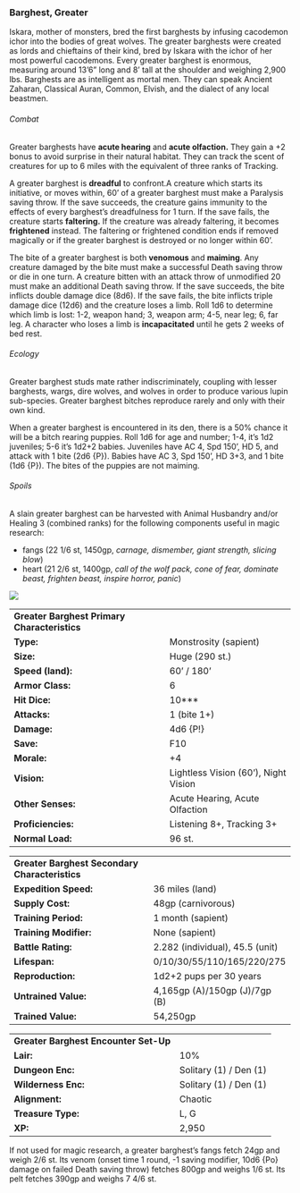 ### Barghest, Greater

Iskara, mother of monsters, bred the first barghests by infusing cacodemon ichor into the bodies of great wolves. The greater barghests were created as lords and chieftains of their kind, bred by Iskara with the ichor of her most powerful cacodemons. Every greater barghest is enormous, measuring around 13’6” long and 8’ tall at the shoulder and weighing 2,900 lbs. Barghests are as intelligent as mortal men. They can speak Ancient Zaharan, Classical Auran, Common, Elvish, and the dialect of any local beastmen.

###### Combat

Greater barghests have **acute hearing** and **acute olfaction.** They gain a +2 bonus to avoid surprise in their natural habitat. They can track the scent of creatures for up to 6 miles with the equivalent of three ranks of Tracking.

A greater barghest is **dreadful** to confront.A creature which starts its initiative, or moves within, 60’ of a greater barghest must make a Paralysis saving throw. If the save succeeds, the creature gains immunity to the effects of every barghest’s dreadfulness for 1 turn. If the save fails, the creature starts **faltering.** If the creature was already faltering, it becomes **frightened** instead. The faltering or frightened condition ends if removed magically or if the greater barghest is destroyed or no longer within 60’.

The bite of a greater barghest is both **venomous** and **maiming**. Any creature damaged by the bite must make a successful Death saving throw or die in one turn. A creature bitten with an attack throw of unmodified 20 must make an additional Death saving throw. If the save succeeds, the bite inflicts double damage dice (8d6). If the save fails, the bite inflicts triple damage dice (12d6) and the creature loses a limb. Roll 1d6 to determine which limb is lost: 1-2, weapon hand; 3, weapon arm; 4-5, near leg; 6, far leg. A character who loses a limb is **incapacitated** until he gets 2 weeks of bed rest.

###### Ecology

Greater barghest studs mate rather indiscriminately, coupling with lesser barghests, wargs, dire wolves, and wolves in order to produce various lupin sub-species. Greater barghest bitches reproduce rarely and only with their own kind.

When a greater barghest is encountered in its den, there is a 50% chance it will be a bitch rearing puppies. Roll 1d6 for age and number; 1-4, it’s 1d2 juveniles; 5-6 it’s 1d2+2 babies. Juveniles have AC 4, Spd 150’, HD 5, and attack with 1 bite (2d6 {P}). Babies have AC 3, Spd 150’, HD 3+3, and 1 bite (1d6 {P}). The bites of the puppies are not maiming.

###### Spoils

A slain greater barghest can be harvested with Animal Husbandry and/or Healing 3 (combined ranks) for the following components useful in magic research:

* fangs (22 1/6 st, 1450gp, *carnage, dismember, giant strength, slicing blow*)
* heart (21 2/6 st, 1400gp, *call of the wolf pack, cone of fear, dominate beast, frighten beast, inspire horror, panic*)

![](data:image/png;base64...)

|  |  |
| --- | --- |
| **Greater Barghest Primary Characteristics** | |
| **Type:** | Monstrosity (sapient) |
| **Size:** | Huge (290 st.) |
| **Speed (land):** | 60’ / 180’ |
| **Armor Class:** | 6 |
| **Hit Dice:** | 10\*\*\* |
| **Attacks:** | 1 (bite 1+) |
| **Damage:** | 4d6 {P!} |
| **Save:** | F10 |
| **Morale:** | +4 |
| **Vision:** | Lightless Vision (60’), Night Vision |
| **Other Senses:** | Acute Hearing, Acute Olfaction |
| **Proficiencies:** | Listening 8+, Tracking 3+ |
| **Normal Load:** | 96 st. |

|  |  |
| --- | --- |
| **Greater Barghest Secondary Characteristics** | |
| **Expedition Speed:** | 36 miles (land) |
| **Supply Cost:** | 48gp (carnivorous) |
| **Training Period:** | 1 month (sapient) |
| **Training Modifier:** | None (sapient) |
| **Battle Rating:** | 2.282 (individual), 45.5 (unit) |
| **Lifespan:** | 0/10/30/55/110/165/220/275 |
| **Reproduction:** | 1d2+2 pups per 30 years |
| **Untrained Value:** | 4,165gp (A)/150gp (J)/7gp (B) |
| **Trained Value:** | 54,250gp |

|  |  |
| --- | --- |
| **Greater Barghest Encounter Set-Up** | |
| **Lair:** | 10% |
| **Dungeon Enc:** | Solitary (1) / Den (1) |
| **Wilderness Enc:** | Solitary (1) / Den (1) |
| **Alignment:** | Chaotic |
| **Treasure Type:** | L, G |
| **XP:** | 2,950 |

If not used for magic research, a greater barghest’s fangs fetch 24gp and weigh 2/6 st. Its venom (onset time 1 round, -1 saving modifier, 10d6 {Po} damage on failed Death saving throw) fetches 800gp and weighs 1/6 st. Its pelt fetches 390gp and weighs 7 4/6 st.
